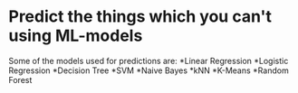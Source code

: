 # Predict the things which you can't using ML-models
Some of the models used for predictions are:
*Linear Regression
*Logistic Regression
*Decision Tree
*SVM
*Naive Bayes
*kNN
*K-Means
*Random Forest
